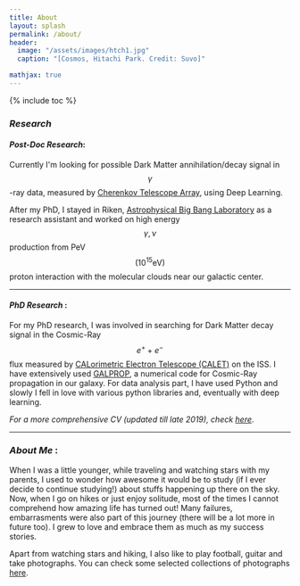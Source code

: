 ```yaml
---
title: About
layout: splash
permalink: /about/
header:
  image: "/assets/images/htch1.jpg"
  caption: "[Cosmos, Hitachi Park. Credit: Suvo]"

mathjax: true
---
```


{% include toc %}



### _Research_

#### _Post-Doc Research_: 

Currently I'm looking for possible Dark Matter annihilation/decay signal in $$ \gamma $$-ray data, measured by [Cherenkov Telescope Array](https://www.cta-observatory.org/), using Deep Learning.

After my PhD, I stayed in Riken, [Astrophysical Big Bang Laboratory](http://nagataki-lab.riken.jp/index_en.html) as a research assistant and worked on high energy $$\gamma, \nu$$ production from PeV $$\left( 10^{15} \text{eV} \right)$$ proton interaction with the molecular clouds near our galactic center. 

**********************************************************

#### _PhD Research_ :

 For my PhD research, I was involved in searching for Dark Matter decay signal in the Cosmic-Ray $$e^+ + e^-$$ flux measured by [CALorimetric Electron Telescope (CALET)](https://www.nasa.gov/mission_pages/station/research/experiments/explorer/Investigation.html?#id=1027) on the ISS. I have extensively used [GALPROP](https://galprop.stanford.edu/), a numerical code for Cosmic-Ray propagation in our galaxy. For data analysis part, I have used Python and slowly I fell in love with various python libraries and, eventually with deep learning.   


_For a more comprehensive CV (updated till late 2019), check [here](/assets/images/Updated_Resume_ML.pdf)_.  

**********************************************************

### _About Me_ :

 When I was a little younger, while traveling and watching stars with my parents, I used to wonder how awesome it would be to study  (if I ever decide to continue studying!) about stuffs happening up there on the sky. Now, when I go on hikes or just enjoy solitude, most of the times I cannot comprehend how amazing life has turned out! Many failures, embarrasments were also part of this journey (there will be a lot more in future too). I grew to love and embrace them as much as my success stories. <br>

Apart from watching stars and hiking, I also like to play football, guitar and take photographs. You can check some selected collections of photographs [here](https://flickr.com/photos/suvob).  
 
